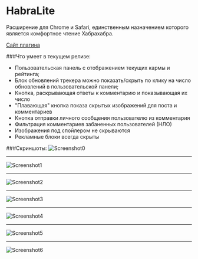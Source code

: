 # HabraLite
Расширение для Chrome и Safari, единственным назначением которого является комфортное чтение Хабрахабра.

<a href="http://lite.glebcha.ru">Сайт плагина</a>

###Что умеет в текущем релизе:

* Пользовательская панель с отображением текущих кармы и рейтинга;
* Блок обновлений трекера можно показать/скрыть по клику на число обновлений в пользовательской панели;
* Кнопка, раскрывающая ответы к комментарию и показывающая их число
* "Плавающая" кнопка показа скрытых изображений для поста и комментариев
* Кнопка отправки личного сообщения пользователю из комментария
* Фильтрация комментариев забаненных пользователей (НЛО)
* Изображения под спойлером не скрываются
* Рекламные блоки всегда скрыты

###Скриншоты:
![Screenshot0](http://lite.glebcha.ru/img/events_tracker.png "обновления трекера")
* * *
![Screenshot1](http://lite.glebcha.ru/img/userbar.png "юзербар")
* * *
![Screenshot2](http://lite.glebcha.ru/img/pm.png "отправка личного сообщения")
* * *
![Screenshot3](http://lite.glebcha.ru/img/wascomments.png "комментарии - до")
* * *
![Screenshot4](http://lite.glebcha.ru/img/iscomments.png "комментарии - после")
* * *
![Screenshot5](http://lite.glebcha.ru/img/wasimg.png "изображения - до")
* * *
![Screenshot6](http://lite.glebcha.ru/img/isimg.png "изображения - после")

